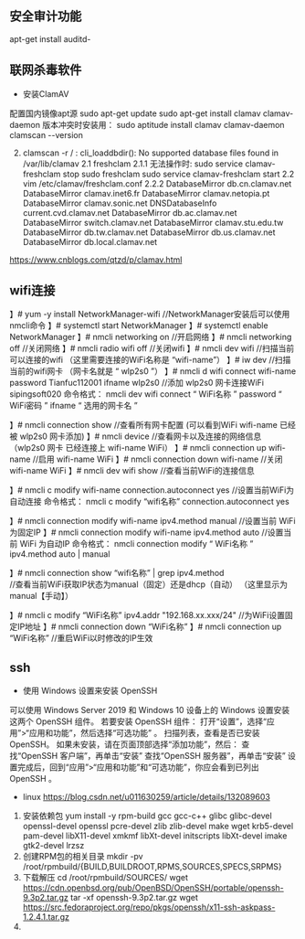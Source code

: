 ## 安全审计功能
apt-get install auditd-

## 联网杀毒软件
* 安装ClamAV

配置国内镜像apt源
sudo apt-get update
sudo apt-get install clamav clamav-daemon
版本冲突时安装用： sudo aptitude install clamav clamav-daemon
clamscan --version


2. clamscan -r / : cli_loaddbdir(): No supported database files found in /var/lib/clamav
2.1 freshclam
2.1.1 无法操作时:
sudo service clamav-freshclam stop
sudo freshclam
sudo service clamav-freshclam start
2.2
vim /etc/clamav/freshclam.conf
2.2.2
DatabaseMirror db.cn.clamav.net 
DatabaseMirror clamav.inet6.fr
DatabaseMirror clamav.netopia.pt
DatabaseMirror clamav.sonic.net
DNSDatabaseInfo current.cvd.clamav.net
DatabaseMirror db.ac.clamav.net
DatabaseMirror switch.clamav.net
DatabaseMirror clamav.stu.edu.tw
DatabaseMirror db.tw.clamav.net
DatabaseMirror db.us.clamav.net
DatabaseMirror db.local.clamav.net



https://www.cnblogs.com/qtzd/p/clamav.html



## wifi连接
】#  yum -y install NetworkManager-wifi                    //NetworkManager安装后可以使用nmcli命令
】#  systemctl start NetworkManager
】#  systemctl enable NetworkManager
】#  nmcli networking on                                          //开启网络
】#  nmcli networking off                                          //关闭网络
】#  nmcli radio wifi off                                             //关闭wifi
】#  nmcli dev wifi                                                    //扫描当前可以连接的wifi
（这里需要连接的WiFi名称是  “wifi-name”）
】#  iw dev         //扫描当前的wifi网卡
（网卡名就是 “ wlp2s0  ”）
】#  nmcli d wifi connect wifi-name password Tianfuc112001 ifname wlp2s0                                                                                                        //添加 wlp2s0 网卡连接WiFi sipingsoft020
命令格式：
nmcli dev wifi connect    “ WiFi名称 ”   password   “ WiFi密码 ”   ifname “ 选用的网卡名 ”


】#  nmcli connection show                           //查看所有网卡配置
(可以看到WiFi wifi-name  已经被 wlp2s0 网卡添加)
】#   nmcli  device                                       //查看网卡以及连接的网络信息
（wlp2s0 网卡 已经连接上 wifi-name WiFi）
】#   nmcli connection up  wifi-name                             //启用 wifi-name WiFi
】#   nmcli connection down  wifi-name                         //关闭 wifi-name WiFi
】#   nmcli  dev  wifi  show                                                   //查看当前WiFi的连接信息

】#  nmcli c modify wifi-name  connection.autoconnect yes      //设置当前WiFi为自动连接
命令格式：
nmcli c modify  “wifi名称”   connection.autoconnect yes

】#  nmcli connection modify wifi-name ipv4.method manual             //设置当前 WiFi 为固定IP
】#  nmcli connection modify wifi-name ipv4.method auto                 //设置当前 WiFi 为自动IP
命令格式：
nmcli connection modify  “ WiFi名称 ”  ipv4.method auto  |   manual

】#  nmcli connection show  “wifi名称”  | grep ipv4.method      
//查看当前WiFi获取IP状态为manual（固定）还是dhcp（自动）
（这里显示为manual【手动】）

】#  nmcli c modify   “WiFi名称”   ipv4.addr   "192.168.xx.xxx/24"          //为WiFi设置固定IP地址
】#  nmcli connection down    “WiFi名称”
】#  nmcli connection up    “WiFi名称”                        //重启WiFi以时修改的IP生效


## ssh

* 使用 Windows 设置来安装 OpenSSH

可以使用 Windows Server 2019 和 Windows 10 设备上的 Windows 设置安装这两个 OpenSSH 组件。
若要安装 OpenSSH 组件：
打开“设置”，选择“应用”>“应用和功能”，然后选择“可选功能” 。
扫描列表，查看是否已安装 OpenSSH。 如果未安装，请在页面顶部选择“添加功能”，然后：
查找“OpenSSH 客户端”，再单击“安装”
查找“OpenSSH 服务器”，再单击“安装”
设置完成后，回到“应用”>“应用和功能”和“可选功能”，你应会看到已列出 OpenSSH 。

* linux
  https://blog.csdn.net/u011630259/article/details/132089603
1. 安装依赖包
yum install -y rpm-build gcc gcc-c++ glibc glibc-devel openssl-devel openssl pcre-devel zlib zlib-devel make wget krb5-devel pam-devel libX11-devel xmkmf libXt-devel initscripts libXt-devel imake gtk2-devel lrzsz
2. 创建RPM包的相关目录
   mkdir -pv /root/rpmbuild/{BUILD,BUILDROOT,RPMS,SOURCES,SPECS,SRPMS}
3. 下载解压
   cd /root/rpmbuild/SOURCES/
   wget  https://cdn.openbsd.org/pub/OpenBSD/OpenSSH/portable/openssh-9.3p2.tar.gz
   tar -xf openssh-9.3p2.tar.gz
   wget https://src.fedoraproject.org/repo/pkgs/openssh/x11-ssh-askpass-1.2.4.1.tar.gz
4. 
